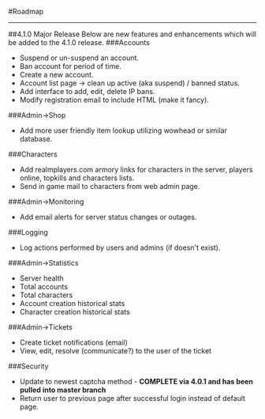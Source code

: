 #Roadmap

***

##4.1.0 Major Release
Below are new features and enhancements which will be added to the 4.1.0 release.
###Accounts
 - Suspend or un-suspend an account.
 - Ban account for period of time.
 - Create a new account.
 - Account list page -> clean up active (aka suspend) / banned status.
 - Add interface to add, edit, delete IP bans.
 - Modify registration email to include HTML (make it fancy).

###Admin->Shop
 - Add more user friendly item lookup utilizing wowhead or similar database.

###Characters
 - Add realmplayers.com armory links for characters in the server, players online, topkills and characters lists.
 - Send in game mail to characters from web admin page.

###Admin->Monitoring
 - Add email alerts for server status changes or outages.

###Logging
 - Log actions performed by users and admins (if doesn't exist).

###Admin->Statistics
 - Server health
 - Total accounts
 - Total characters
 - Account creation historical stats
 - Character creation historical stats

###Admin->Tickets
 - Create ticket notifications (email)
 - View, edit, resolve (communicate?) to the user of the ticket

###Security
 - Update to newest captcha method - **COMPLETE via 4.0.1 and has been pulled into master branch**
 - Return user to previous page after successful login instead of default page.